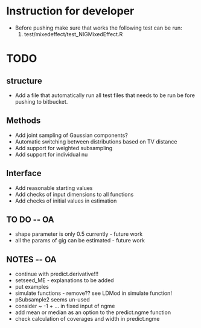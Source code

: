 # Instruction for developer #

* Before pushing make sure that works the following test can be run:
	1.	test/mixedeffect/test_NIGMixedEffect.R

# TODO #

## structure ##
* Add a file that automatically run all test files that needs to be run be fore pushing to bitbucket.

## Methods ##
* Add joint sampling of Gaussian components?
* Automatic switching between distributions based on TV distance
* Add support for weighted subsampling
* Add support for individual nu

## Interface ##
* Add reasonable starting values
* Add checks of input dimensions to all functions
* Add checks of initial values in estimation

## TO DO -- OA
- shape parameter is only 0.5 currently - future work
- all the params of gig can be estimated - future work

## NOTES -- OA
- continue with predict.derivative!!!
- setseed_ME - explanations to be added
- put examples
- simulate functions - remove?? see LDMod in simulate function!
- pSubsample2 seems un-used
- consider ~ -1 + ... in fixed input of ngme 
- add mean or median as an option to the predict.ngme function
- check calculation of coverages and width in predict.ngme
